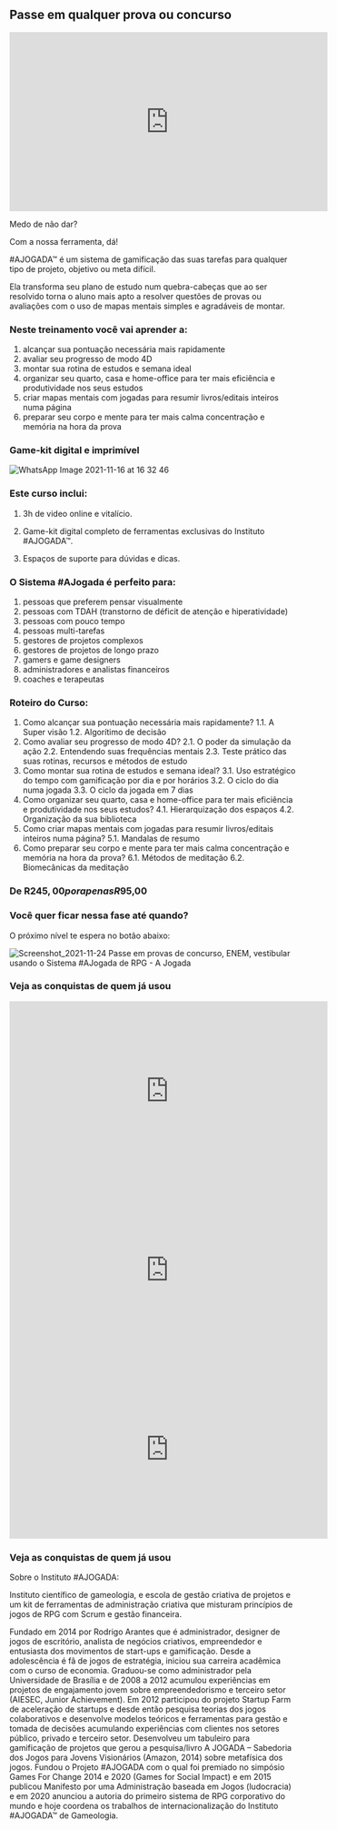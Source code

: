 ## Passe em qualquer prova ou concurso 

<iframe width="560" height="315" src="https://www.youtube.com/embed/em7uDuI6dY4" title="YouTube video player" frameborder="0" allow="accelerometer; autoplay; clipboard-write; encrypted-media; gyroscope; picture-in-picture" allowfullscreen></iframe>

Medo de não dar?

Com a nossa ferramenta, dá!

#AJOGADA™ é um sistema de gamificação das suas tarefas para qualquer tipo de projeto, objetivo ou meta difícil.

Ela transforma seu plano de estudo num quebra-cabeças que ao ser resolvido torna o aluno mais apto a resolver questões de provas ou avaliações com o uso de mapas mentais simples e agradáveis de montar.

### Neste treinamento você vai aprender a:

1. alcançar sua pontuação necessária mais rapidamente
2. avaliar seu progresso de modo 4D
3. montar sua rotina de estudos e semana ideal
4. organizar seu quarto, casa e home-office para ter mais eficiência e produtividade nos seus estudos
5. criar mapas mentais com jogadas para resumir livros/editais inteiros numa página
6. preparar seu corpo e mente para ter mais calma concentração e memória na hora da prova

### Game-kit digital e imprimível

![WhatsApp Image 2021-11-16 at 16 32 46](https://user-images.githubusercontent.com/94938731/143150292-d832aaf8-5271-4e25-81c8-85370b1f12cd.jpeg)


### Este curso inclui:


1. 3h de video online e vitalício.

2. Game-kit digital completo de ferramentas exclusivas do Instituto #AJOGADA™.

3. Espaços de suporte para dúvidas e dicas.


### O Sistema #AJogada é perfeito para:

1. pessoas que preferem pensar visualmente
2. pessoas com TDAH (transtorno de déficit de atenção e hiperatividade)
3. pessoas com pouco tempo
4. pessoas multi-tarefas
5. gestores de projetos complexos
6. gestores de projetos de longo prazo
7. gamers e game designers
8. administradores e analistas financeiros
9. coaches e terapeutas

### Roteiro do Curso:

1. Como alcançar sua pontuação necessária mais rapidamente?
1.1. A Super visão
1.2. Algorítimo de decisão
2. Como avaliar seu progresso de modo 4D?
2.1. O poder da simulação da ação
2.2. Entendendo suas frequências mentais
2.3. Teste prático das suas rotinas, recursos e métodos de estudo
3. Como montar sua rotina de estudos e semana ideal?
3.1. Uso estratégico do tempo com gamificação por dia e por horários
3.2. O ciclo do dia numa jogada
3.3. O ciclo da jogada em 7 dias
4. Como organizar seu quarto, casa e home-office para ter mais eficiência e produtividade nos seus estudos?
4.1. Hierarquização dos espaços
4.2. Organização da sua biblioteca
5. Como criar mapas mentais com jogadas para resumir livros/editais inteiros numa página?
5.1. Mandalas de resumo
6. Como preparar seu corpo e mente para ter mais calma concentração e memória na hora da prova?
6.1. Métodos de meditação
6.2. Biomecânicas da meditação


### De R$245,00 por apenas R$95,00 


### Você quer ficar nessa fase até quando?

O próximo nível te espera no botão abaixo:

![Screenshot_2021-11-24 Passe em provas de concurso, ENEM, vestibular usando o Sistema #AJogada de RPG - A Jogada](https://user-images.githubusercontent.com/94938731/143280905-c6fb81ef-6780-421d-966b-36ccd2ef8569.png)


### Veja as conquistas de quem já usou


<iframe width="560" height="315" src="https://www.youtube.com/embed/AbGdHsOgQZ0" title="YouTube video player" frameborder="0" allow="accelerometer; autoplay; clipboard-write; encrypted-media; gyroscope; picture-in-picture" allowfullscreen></iframe>


<iframe width="560" height="315" src="https://www.youtube.com/embed/jEll_OcgCjM" title="YouTube video player" frameborder="0" allow="accelerometer; autoplay; clipboard-write; encrypted-media; gyroscope; picture-in-picture" allowfullscreen></iframe>


<iframe width="560" height="315" src="https://www.youtube.com/embed/I5eFF7_f-8c" title="YouTube video player" frameborder="0" allow="accelerometer; autoplay; clipboard-write; encrypted-media; gyroscope; picture-in-picture" allowfullscreen></iframe>


### Veja as conquistas de quem já usou



Sobre o Instituto #AJOGADA:

Instituto científico de gameologia, e escola de gestão criativa de projetos e um kit de ferramentas de administração criativa que misturam princípios de jogos de RPG com Scrum e gestão financeira.

Fundado em 2014 por Rodrigo Arantes que é administrador, designer de jogos de escritório, analista de negócios criativos, empreendedor e entusiasta dos movimentos de start-ups e gamificação. Desde a adolescência é fã de jogos de estratégia, iniciou sua carreira acadêmica com o curso de economia. Graduou-se como administrador pela Universidade de Brasília e de 2008 a 2012 acumulou experiências em projetos de engajamento jovem sobre empreendedorismo e terceiro setor (AIESEC, Junior Achievement). Em 2012 participou do projeto Startup Farm de aceleração de startups e desde então pesquisa teorias dos jogos colaborativos e desenvolve modelos teóricos e ferramentas para gestão e tomada de decisões acumulando experiências com clientes nos setores público, privado e terceiro setor. Desenvolveu um tabuleiro para gamificação de projetos que gerou a pesquisa/livro A JOGADA – Sabedoria dos Jogos para Jovens Visionários (Amazon, 2014) sobre metafísica dos jogos. Fundou o Projeto #AJOGADA com o qual foi premiado no simpósio Games For Change 2014 e 2020 (Games for Social Impact) e em 2015 publicou Manifesto por uma Administração baseada em Jogos (ludocracia) e em 2020 anunciou a autoria do primeiro sistema de RPG corporativo do mundo e hoje coordena os trabalhos de internacionalização do Instituto #AJOGADA™ de Gameologia.

